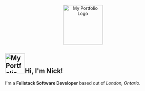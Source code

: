 <p align="center">
<img src="https://nicholasireland.ca/images/logo.svg" alt="My Portfolio Logo" width="128" height="128"/>
</p>

<h2><img src="https://nicholasireland.ca/images/alien.svg" alt="My Portfolio Logo" width="64" height="64"/>Hi, I'm Nick!</h2>
<p>
    I'm a <strong>Fullstack Software Developer</strong> based out of <em>London, Ontario</em>.
</p>
